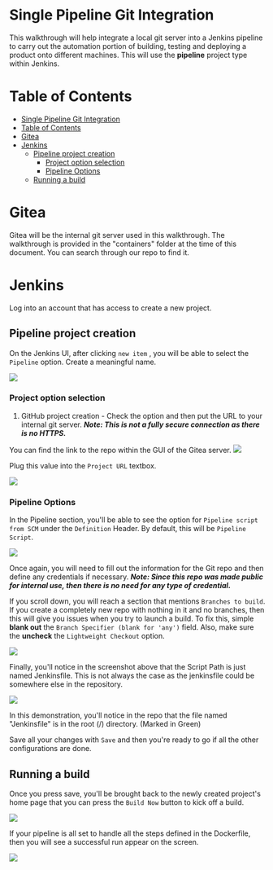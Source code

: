 # Single Pipeline Git Integration

This walkthrough will help integrate a local git server into a Jenkins pipeline to carry out the automation portion of building, testing and deploying a product onto different machines. This will use the **pipeline** project type within Jenkins.


# Table of Contents
- [Single Pipeline Git Integration](#single-pipeline-git-integration)
- [Table of Contents](#table-of-contents)
- [Gitea](#gitea)
- [Jenkins](#jenkins)
  - [Pipeline project creation](#pipeline-project-creation)
    - [Project option selection](#project-option-selection)
    - [Pipeline Options](#pipeline-options)
  - [Running a build](#running-a-build)





# Gitea
Gitea will be the internal git server used in this walkthrough. The walkthrough is provided in the "containers" folder at the time of this document. You can search through our repo to find it.



# Jenkins
Log into an account that has access to create a new project.

## Pipeline project creation
On the Jenkins UI, after clicking `new item` , you will be able to select the `Pipeline` option. Create a meaningful name.

![](Images/Pipeline-Creation-UI.png)

### Project option selection
1. GitHub project creation - Check the option and then put the URL to your internal git server. ***Note: This is not a fully secure connection as there is no HTTPS.***

You can find the link to the repo within the GUI of the Gitea server.
![](Images/Pipeline-Creation-Git-Link.png)

Plug this value into the `Project URL` textbox.

![](Images/Pipeline-Creation-General-GitHub-Project-Option.png)
   
### Pipeline Options
In the Pipeline section, you'll be able to see the option for `Pipeline script from SCM` under the `Definition` Header. By default, this will be `Pipeline Script`.

![](Images/APO-Pipeline-Script-From-SCM-Filled.png)

Once again, you will need to fill out the information for the Git repo and then define any credentials if necessary. ***Note: Since this repo was made public for internal use, then there is no need for any type of credential.***


If you scroll down, you will reach a section that mentions `Branches to build`. If you create a completely new repo with nothing in it and no branches, then this will give you issues when you try to launch a build. To fix this, simple **blank out** the `Branch Specifier (blank for 'any')` field. Also, make sure the **uncheck** the `Lightweight Checkout` option.

![](Images/Pipeline-Creation-Branch-Fixes.png)

Finally, you'll notice in the screenshot above that the Script Path is just named Jenkinsfile. This is not always the case as the jenkinsfile could be somewhere else in the repository. 

![](Images/Git-Server-Jenkins-Project.png)

In this demonstration, you'll notice in the repo that the file named "Jenkinsfile" is in the root (/) directory. (Marked in Green)

Save all your changes with `Save` and then you're ready to go if all the other configurations are done.


## Running a build
Once you press save, you'll be brought back to the newly created project's home page that you can press the `Build Now` button to kick off a build.

![](Images/Pipeline-Creation-Build-Now-Button.png)

If your pipeline is all set to handle all the steps defined in the Dockerfile, then you will see a successful run appear on the screen.

![](Images/Pipeline-Creation-Successful-Build.png)